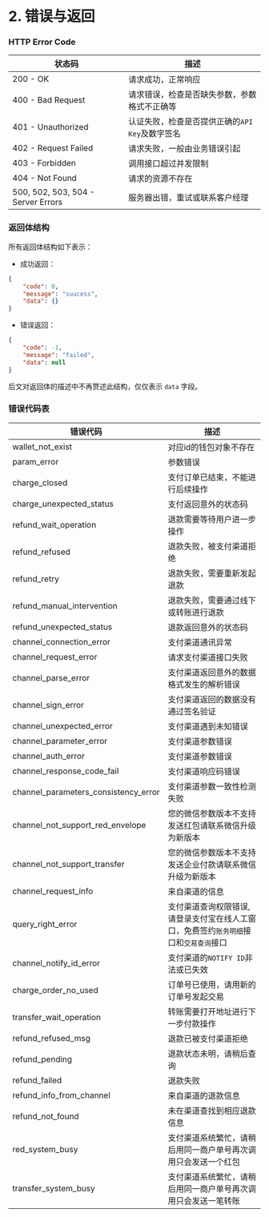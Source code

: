 # 2. 错误与返回

### HTTP Error Code

|  状态码  |  描述  |
| ---------------------------------- | ----------------------------------------------------- |
| 200 - OK                           | 请求成功，正常响应                                    |
| 400 - Bad Request	                 | 请求错误，检查是否缺失参数，参数格式不正确等            |
| 401 - Unauthorized	             | 认证失败，检查是否提供正确的`API Key`及数字签名         |
| 402 - Request Failed	             | 请求失败，一般由业务错误引起                           |
| 403 - Forbidden	                 | 调用接口超过并发限制                                  |
| 404 - Not Found	                 | 请求的资源不存在                                      |
| 500, 502, 503, 504 - Server Errors | 服务器出错，重试或联系客户经理                         |


### 返回体结构

所有返回体结构如下表示：

 * 成功返回：
```json
{
    "code": 0,
    "message": "suucess",
    "data": {}
}
```

* 错误返回：
```json
{
    "code": -1,
    "message": "failed",
    "data": null
}
```

后文对返回体的描述中不再赘述此结构，仅仅表示 `data` 字段。

### 错误代码表

| 错误代码                              |  描述  |
| ------------------------------------- | -----------------------------------|
| wallet_not_exist	                    | 对应id的钱包对象不存在 |
| param_error	                        | 参数错误 |
| charge_closed	                        | 支付订单已结束，不能进行后续操作 |
| charge_unexpected_status	            | 支付返回意外的状态码 |
| refund_wait_operation	                | 退款需要等待用户进一步操作 |
| refund_refused	                    | 退款失败，被支付渠道拒绝 |
| refund_retry	                        | 退款失败，需要重新发起退款 |
| refund_manual_intervention	        | 退款失败，需要通过线下或转账进行退款 |
| refund_unexpected_status	            | 退款返回意外的状态码 |
| channel_connection_error	            | 支付渠道通讯异常 |
| channel_request_error	                | 请求支付渠道接口失败 |
| channel_parse_error	                | 支付渠道返回意外的数据格式发生的解析错误 |
| channel_sign_error	                | 支付渠道返回的数据没有通过签名验证 |
| channel_unexpected_error	            | 支付渠道遇到未知错误 |
| channel_parameter_error	            | 支付渠道参数错误 |
| channel_auth_error	                | 支付渠道参数错误 |
| channel_response_code_fail	        | 支付渠道响应码错误 |
| channel_parameters_consistency_error	| 支付渠道参数一致性检测失败 |
| channel_not_support_red_envelope	    | 您的微信参数版本不支持发送红包请联系微信升级为新版本 |
| channel_not_support_transfer	        | 您的微信参数版本不支持发送企业付款请联系微信升级为新版本 |
| channel_request_info	                | 来自渠道的信息 |
| query_right_error	                    | 支付渠道查询权限错误,请登录支付宝在线人工窗口，免费签约`账务明细`接口和`交易查询`接口 |
| channel_notify_id_error	            | 支付渠道的`NOTIFY ID`非法或已失效 |
| charge_order_no_used	                | 订单号已使用，请用新的订单号发起交易 |
| transfer_wait_operation	            | 转账需要打开地址进行下一步付款操作 |
| refund_refused_msg	                | 退款已被支付渠道拒绝 |
| refund_pending	                    | 退款状态未明，请稍后查询 |
| refund_failed	                        | 退款失败 |
| refund_info_from_channel	            | 来自渠道的退款信息 |
| refund_not_found	                    | 未在渠道查找到相应退款信息 |
| red_system_busy	                    | 支付渠道系统繁忙，请稍后用同一商户单号再次调用只会发送一个红包 |
| transfer_system_busy	                | 支付渠道系统繁忙，请稍后用同一商户单号再次调用只会发送一笔转账 |
